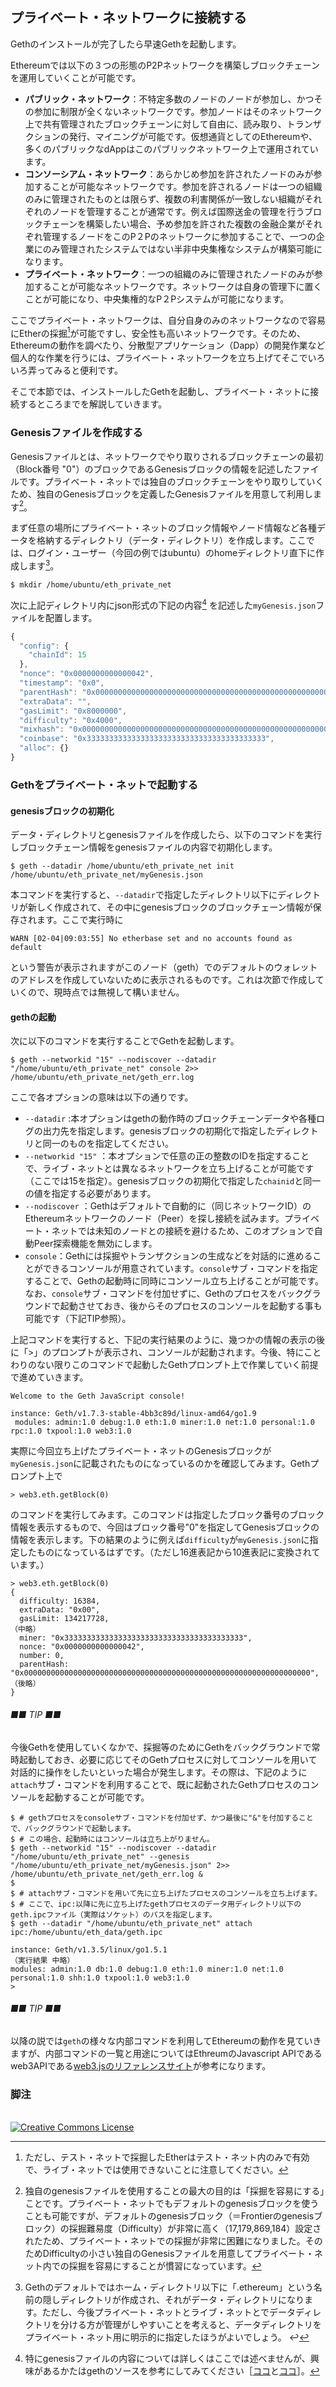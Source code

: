## プライベート・ネットワークに接続する

Gethのインストールが完了したら早速Gethを起動します。

Ethereumでは以下の３つの形態のP2Pネットワークを構築しブロックチェーンを運用していくことが可能です。

* **パブリック・ネットワーク**：不特定多数のノードのノードが参加し、かつその参加に制限が全くないネットワークです。参加ノードはそのネットワーク上で共有管理されたブロックチェーンに対して自由に、読み取り、トランザクションの発行、マイニングが可能です。仮想通貨としてのEthereumや、多くのパブリックなdAppはこのパブリックネットワーク上で運用されています。
* **コンソーシアム・ネットワーク**：あらかじめ参加を許されたノードのみが参加することが可能なネットワークです。参加を許されるノードは一つの組織のみに管理されたものとは限らず、複数の利害関係が一致しない組織がそれぞれのノードを管理することが通常です。例えば国際送金の管理を行うブロックチェーンを構築したい場合、予め参加を許された複数の金融企業がそれぞれ管理するノードをこのP２Pのネットワークに参加することで、一つの企業にのみ管理されたシステムではない半非中央集権なシステムが構築可能になります。
* **プライベート・ネットワーク**：一つの組織のみに管理されたノードのみが参加することが可能なネットワークです。ネットワークは自身の管理下に置くことが可能になり、中央集権的なP２Pシステムが可能になります。

ここでプライベート・ネットワークは、自分自身のみのネットワークなので容易にEtherの採掘[^1]が可能ですし、安全性も高いネットワークです。そのため、Ethereumの動作を調べたり、分散型アプリケーション（Dapp）の開発作業など個人的な作業を行うには、プライベート・ネットワークを立ち上げてそこでいろいろ弄ってみると便利です。

そこで本節では、インストールしたGethを起動し、プライベート・ネットに接続するところまでを解説していきます。

### Genesisファイルを作成する

Genesisファイルとは、ネットワークでやり取りされるブロックチェーンの最初（Block番号 "0"）のブロックであるGenesisブロックの情報を記述したファイルです。プライベート・ネットでは独自のブロックチェーンをやり取りしていくため、独自のGenesisブロックを定義したGenesisファイルを用意して利用します[^2]。

まず任意の場所にプライベート・ネットのブロック情報やノード情報など各種データを格納するディレクトリ（データ・ディレクトリ）を作成します。ここでは、ログイン・ユーザー（今回の例ではubuntu）のhomeディレクトリ直下に作成します[^3]。

```plain
$ mkdir /home/ubuntu/eth_private_net
```

次に上記ディレクトリ内にjson形式の下記の内容[^4] を記述した`myGenesis.json`ファイルを配置します。

```javascript
{
  "config": {
    "chainId": 15
  },
  "nonce": "0x0000000000000042",
  "timestamp": "0x0",
  "parentHash": "0x0000000000000000000000000000000000000000000000000000000000000000",
  "extraData": "",
  "gasLimit": "0x8000000",
  "difficulty": "0x4000",
  "mixhash": "0x0000000000000000000000000000000000000000000000000000000000000000",
  "coinbase": "0x3333333333333333333333333333333333333333",
  "alloc": {}
}
```

### Gethをプライベート・ネットで起動する

#### genesisブロックの初期化

データ・ディレクトリとgenesisファイルを作成したら、以下のコマンドを実行しブロックチェーン情報をgenesisファイルの内容で初期化します。

```plain
$ geth --datadir /home/ubuntu/eth_private_net init /home/ubuntu/eth_private_net/myGenesis.json
```

本コマンドを実行すると、`--datadir`で指定したディレクトリ以下にディレクトリが新しく作成されて、その中にgenesisブロックのブロックチェーン情報が保存されます。ここで実行時に

```
WARN [02-04|09:03:55] No etherbase set and no accounts found as default
```

という警告が表示されますがこのノード（geth）でのデフォルトのウォレットのアドレスを作成していないために表示されるものです。これは次節で作成していくので、現時点では無視して構いません。

#### gethの起動

次に以下のコマンドを実行することでGethを起動します。

```plain
$ geth --networkid "15" --nodiscover --datadir "/home/ubuntu/eth_private_net" console 2>> /home/ubuntu/eth_private_net/geth_err.log
```

ここで各オプションの意味は以下の通りです。

* `--datadir` :本オプションはgethの動作時のブロックチェーンデータや各種ログの出力先を指定します。genesisブロックの初期化で指定したディレクトリと同一のものを指定してください。
* `--networkid "15"` ：本オプションで任意の正の整数のIDを指定することで、ライブ・ネットとは異なるネットワークを立ち上げることが可能です（ここでは15を指定）。genesisブロックの初期化で指定した`chainid`と同一の値を指定する必要があります。
* `--nodiscover` ：Gethはデフォルトで自動的に（同じネットワークID）のEthereumネットワークのノード（Peer）を探し接続を試みます。プライベート・ネットでは未知のノードとの接続を避けるため、このオプションで自動Peer探索機能を無効にします。
* `console`：Gethには採掘やトランザクションの生成などを対話的に進めることができるコンソールが用意されています。`console`サブ・コマンドを指定することで、Gethの起動時に同時にコンソール立ち上げることが可能です。なお、`console`サブ・コマンドを付加せずに、Gethのプロセスをバックグラウンドで起動させておき、後からそのプロセスのコンソールを起動する事も可能です（下記TIP参照）。

上記コマンドを実行すると、下記の実行結果のように、幾つかの情報の表示の後に「&gt;」のプロンプトが表示され、コンソールが起動されます。今後、特にことわりのない限りこのコマンドで起動したGethプロンプト上で作業していく前提で進めていきます。

```
Welcome to the Geth JavaScript console!

instance: Geth/v1.7.3-stable-4bb3c89d/linux-amd64/go1.9
 modules: admin:1.0 debug:1.0 eth:1.0 miner:1.0 net:1.0 personal:1.0 rpc:1.0 txpool:1.0 web3:1.0
 ```

実際に今回立ち上げたプライベート・ネットのGenesisブロックが`myGenesis.json`に記載されたものになっているのかを確認してみます。Gethプロンプト上で

```
> web3.eth.getBlock(0)
```

のコマンドを実行してみます。このコマンドは指定したブロック番号のブロック情報を表示するもので、今回はブロック番号"0"を指定してGenesisブロックの情報を表示します。下の結果のように例えば`difficulty`が`myGenesis.json`に指定したものになっているはずです。（ただし16進表記から10進表記に変換されています。）

```
> web3.eth.getBlock(0)
{
  difficulty: 16384,
  extraData: "0x00",
  gasLimit: 134217728,
（中略）
  miner: "0x3333333333333333333333333333333333333333",
  nonce: "0x0000000000000042",
  number: 0,
  parentHash: "0x0000000000000000000000000000000000000000000000000000000000000000",
（後略）
}
```

###### ■■ TIP ■■

今後Gethを使用していくなかで、採掘等のためにGethをバックグラウンドで常時起動しておき、必要に応じてそのGethプロセスに対してコンソールを用いて対話的に操作をしたいといった場合が発生します。その際は、下記のように`attach`サブ・コマンドを利用することで、既に起動されたGethプロセスのコンソールを起動することが可能です。

```
$ # gethプロセスをconsoleサブ・コマンドを付加せず、かつ最後に"&"を付加することで、バックグラウンドで起動します。
$ # この場合、起動時にはコンソールは立ち上がりません。
$ geth --networkid "15" --nodiscover --datadir "/home/ubuntu/eth_private_net" --genesis "/home/ubuntu/eth_private_net/myGenesis.json" 2>> /home/ubuntu/eth_private_net/geth_err.log &
$
$ # attachサブ・コマンドを用いて先に立ち上げたプロセスのコンソールを立ち上げます。
$ # ここで、ipc:以降に先に立ち上げたgethプロセスのデータ用ディレクトリ以下のgeth.ipcファイル（実際はソケット）のパスを指定します。
$ geth --datadir "/home/ubuntu/eth_private_net" attach ipc:/home/ubuntu/eth_data/geth.ipc

instance: Geth/v1.3.5/linux/go1.5.1
（実行結果 中略）
modules: admin:1.0 db:1.0 debug:1.0 eth:1.0 miner:1.0 net:1.0 personal:1.0 shh:1.0 txpool:1.0 web3:1.0
>
```

###### ■■ TIP ■■

以降の説では`geth`の様々な内部コマンドを利用してEthereumの動作を見ていきますが、内部コマンドの一覧と用途についてはEthreumのJavascript APIであるweb3APIである[web3.jsのリファレンスサイト](http://web3js.readthedocs.io/en/1.0/)が参考になります。



### 脚注

[^1]: ただし、テスト・ネットで採掘したEtherはテスト・ネット内のみで有効で、ライブ・ネットでは使用できないことに注意してください。

[^2]: 独自のgenesisファイルを使用することの最大の目的は「採掘を容易にする」ことです。プライベート・ネットでもデフォルトのgenesisブロックを使うことも可能ですが、デフォルトのgenesisブロック（＝Frontierのgenesisブロック）の採掘難易度（Difficulty）が非常に高く（17,179,869,184）設定されたため、プライベート・ネットでの採掘が非常に困難になりました。そのためDifficultyの小さい独自のGenesisファイルを用意してプライベート・ネット内での採掘を容易にすることが慣習になっています。 

[^3]: Gethのデフォルトではホーム・ディレクトリ以下に「.ethereum」という名前の隠しディレクトリが作成され、それがデータ・ディレクトリになります。ただし、今後プライベート・ネットとライブ・ネットとでデータディレクトリを分ける方が管理がしやすいことを考えると、データディレクトリをプライベート・ネット用に明示的に指定したほうがよいでしょう。 ↩

[^4]: 特にgenesisファイルの内容については詳しくはここでは述べませんが、興味があるかたはgethのソースを参考にしてみてください［[ココ](https://github.com/ethereum/go-ethereum/blob/4bb3c89d44e372e6a9ab85a8be0c9345265c763a/params/config.go#L103)と[ココ](https://github.com/ethereum/go-ethereum/blob/4bb3c89d44e372e6a9ab85a8be0c9345265c763a/core/genesis.go)］。

<br />
<a rel="license" href="http://creativecommons.org/licenses/by-sa/4.0/"><img alt="Creative Commons License" style="border-width:0" src="https://i.creativecommons.org/l/by-sa/4.0/88x31.png" /></a><br />
